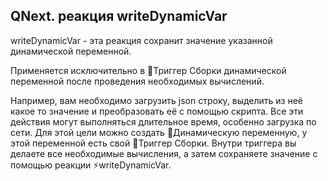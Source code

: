 ## QNext. реакция writeDynamicVar

writeDynamicVar - эта реакция сохранит значение указанной динамической переменной.



Применяется исключительно в 🔗Триггер Сборки динамической переменной после проведения необходимых вычислений.



Например, вам необходимо загрузить json строку, выделить из неё какое то значение и преобразовать её с помощью скрипта. Все эти действия могут выполняться длительное время, особенно загрузка по сети. Для этой цели можно создать 💼Динамическую переменную, у этой переменной есть свой 🔗Триггер Сборки. Внутри триггера вы делаете все необходимые вычисления, а затем сохраняете значение с помощью реакции ⚡️writeDynamicVar.





